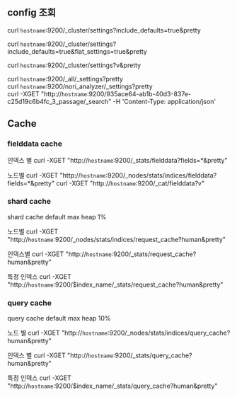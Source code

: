 
## config 조회

curl `hostname`:9200/_cluster/settings?include_defaults=true\&pretty

curl `hostname`:9200/_cluster/settings?include_defaults=true\&flat_settings=true\&pretty

curl `hostname`:9200/_cluster/settings?v&pretty

curl `hostname`:9200/_all/_settings?pretty   
curl `hostname`:9200/nori_analyzer/_settings?pretty   
curl -XGET "http://`hostname`:9200/935ace64-ab1b-40d3-837e-c25d19c6b4fc_3_passage/_search" -H 'Content-Type: application/json'   



## Cache

### fielddata cache

인덱스 별 
curl -XGET "http://`hostname`:9200/_stats/fielddata?fields=*&pretty"

 노드별
curl -XGET "http://`hostname`:9200/_nodes/stats/indices/fielddata?fields=*&pretty"
curl -XGET "http://`hostname`:9200/_cat/fielddata?v"



### shard cache
shard cache 
default max heap 1%

노드별
curl -XGET "http://`hostname`:9200/_nodes/stats/indices/request_cache?human&pretty"

인덱스별
curl -XGET "http://`hostname`:9200/_stats/request_cache?human&pretty"

특정 인덱스
curl -XGET "http://`hostname`:9200/$index_name/_stats/request_cache?human&pretty"

### query cache

query cache
default max heap 10%

노드 별
curl -XGET "http://`hostname`:9200/_nodes/stats/indices/query_cache?human&pretty"

인덱스 별
curl -XGET "http://`hostname`:9200/_stats/query_cache?human&pretty"

특정 인덱스
curl -XGET "http://`hostname`:9200/$index_name/_stats/query_cache?human&pretty"
